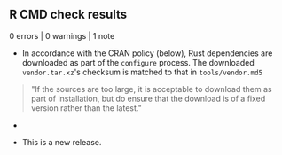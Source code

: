 ## R CMD check results

0 errors | 0 warnings | 1 note


* In accordance with the CRAN policy (below), Rust dependencies are downloaded as part of the `configure` process. The downloaded `vendor.tar.xz`'s checksum is matched to that in `tools/vendor.md5`

> "If the sources are too large, it is acceptable to download them as part of installation, but do ensure that the download is of a fixed version rather than the latest."

* 

* This is a new release.
